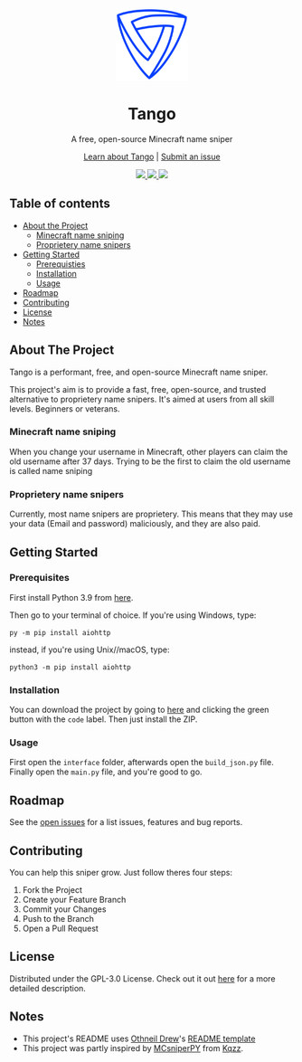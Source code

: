 <p align="center">
  <a href="https://github.com/Miestrode/tango">
    <img src="images/logo.png" width="128" height="128">
  </a>
</p>

<h1 align="center">
  Tango
</h1>

<p align="center">
  A free, open-source Minecraft name sniper
</p>

<p align="center">
<a href="https://github.com/Miestrode/tango/blob/main/README.md">Learn about Tango</a> | <a href="https://github.com/Miestrode/tango/issues">Submit an issue</a>
</p>

<p align="center">
  <a href="https://github.com/Miestrode/tango/graphs/contributors">
    <img src="https://img.shields.io/github/contributors/Miestrode/tango.svg?style=for-the-badge" style="max-width:100%;">
  </a>

  <a href="https://github.com/Miestrode/tango/issues">
    <img src="https://img.shields.io/github/issues/Miestrode/tango.svg?style=for-the-badge" style="max-width:100%;">
  </a>

  <a href="https://www.python.org">
    <img src="https://img.shields.io/badge/Made%20with-Python-1f425f.svg?style=for-the-badge" style="max-width:100%;">
  </a>
</p>

## Table of contents
* [About the Project](#about-the-project)
  * [Minecraft name sniping](#minecraft-name-sniping)
  * [Proprietery name snipers](#proprietery-name-snipers)
* [Getting Started](#getting-started)
  * [Prerequisties](#prerequisties)
  * [Installation](#installation)
  * [Usage](#usage)
* [Roadmap](#roadmap)
* [Contributing](#contributing)
* [License](#license)
* [Notes](#notes)

## About The Project
Tango is a performant, free, and open-source Minecraft name sniper.

This project's aim is to provide a fast, free, open-source, and trusted alternative to proprietery name snipers. It's aimed at users from all skill levels. Beginners or veterans.

### Minecraft name sniping
When you change your username in Minecraft, other players can claim the old username after 37 days. Trying to be the first to claim the old username is called name sniping
### Proprietery name snipers
Currently, most name snipers are proprietery. This means that they may use your data (Email and password) maliciously, and they are also paid.

## Getting Started
### Prerequisites

First install Python 3.9 from [here](https://www.python.org/downloads/release/python-395).

Then go to your terminal of choice.
If you're using Windows, type:
```
py -m pip install aiohttp
```

instead, if you're using Unix//macOS, type:
```
python3 -m pip install aiohttp
```

### Installation
You can download the project by going to [here](https://github.com/Miestrode/tango) and clicking the green button with the `code` label.
Then just install the ZIP.

### Usage
First open the `interface` folder, afterwards open the `build_json.py` file.
Finally open the `main.py` file, and you're good to go.

## Roadmap
See the [open issues](https://github.com/Miestrode/tango/issues) for a list issues, features and bug reports.

## Contributing
You can help this sniper grow. Just follow theres four steps:

1. Fork the Project
2. Create your Feature Branch
3. Commit your Changes
4. Push to the Branch
5. Open a Pull Request

## License
Distributed under the GPL-3.0 License. Check out it out [here](https://github.com/Miestrode/tango/blob/main/LICENSE) for a more detailed description.

## Notes
* This project's README uses [Othneil Drew](https://github.com/othneildrew)'s [README template](https://github.com/othneildrew/Best-README-Template)
* This project was partly inspired by [MCsniperPY](https://github.com/MCsniperPY/MCsniperPY) from [Kqzz](https://github.com/Kqzz).
